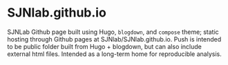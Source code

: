 # SJNlab.github.io

SJNLab Github page built using Hugo, `blogdown`, and `compose` theme; static hosting through Github pages at SJNlab/SJNlab.github.io. Push is intended to be public folder built from Hugo + blogdown, but can also include external html files. Intended as a long-term home for reproducible analysis.